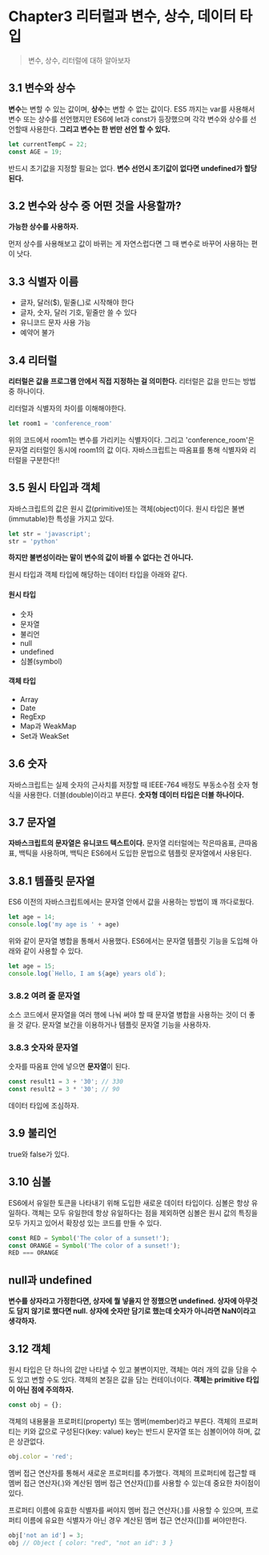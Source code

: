 # Chapter3 리터럴과 변수, 상수, 데이터 타입

> 변수, 상수, 리터럴에 대하 알아보자

## 3.1 변수와 상수

**변수**는 변할 수 있는 값이며, **상수**는 변할 수 없는 값이다. ES5 까지는 var를 사용해서 변수 또는 상수를 선언했지만 ES6에 let과 const가 등장했으며 각각 변수와 상수를 선언할때 사용한다. **그리고 변수는 한 번만 선언 할 수 있다.**

~~~javascript
let currentTempC = 22;
const AGE = 19;
~~~

반드시 초기값을 지정할 필요는 없다. **변수 선언시 초기값이 없다면 undefined가 할당된다.**

## 3.2 변수와 상수 중 어떤 것을 사용할까?

**가능한 상수를 사용하자.**

먼저 상수를 사용해보고 값이 바뀌는 게 자연스럽다면 그 때 변수로 바꾸어 사용하는 편이 낫다.

## 3.3 식별자 이름

* 글자, 달러(\$), 밑줄(\_\)로 시작해야 한다
* 글자, 숫자, 달러 기호, 밑줄만 쓸 수 있다
* 유니코드 문자 사용 가능
* 예약어 불가

## 3.4 리터럴

**리터럴은 값을 프로그램 안에서 직접 지정하는 걸 의미한다.** 리터럴은 값을 만드는 방법 중 하나이다.

리터럴과 식별자의 차이를 이해해야한다.

~~~javascript
let room1 = 'conference_room'
~~~

위의 코드에서 room1는 변수를 가리키는 식별자이다. 그리고 'conference_room'은 문자열 리터럴인 동시에 room1의 값 이다. 자바스크립트는 따옴표를 통해 식별자와 리터럴을 구분한다!!

## 3.5 원시 타입과 객체

자바스크립트의 값은 원시 값(primitive)또는 객체(object)이다. 원시 타입은 불변(immutable)한 특성을 가지고 있다.

~~~javascript
let str = 'javascript';
str = 'python'
~~~

**하지만 불변성이라는 말이 변수의 값이 바뀔 수 없다는 건 아니다.**

원시 타입과 객체 타입에 해당하는 데이터 타입을 아래와 같다.

#### 원시 타입

* 숫자
* 문자열
* 불리언
* null
* undefined
* 심볼(symbol)

#### 객체 타입

* Array
* Date
* RegExp
* Map과 WeakMap
* Set과 WeakSet

## 3.6 숫자

자바스크립트는 실제 숫자의 근사치를 저장할 때 IEEE-764 배정도 부동소수점 숫자 형식을 사용한다. 더블(double)이라고 부른다. **숫자형 데이터 타입은 더블 하나이다.**

## 3.7 문자열

**자바스크립트의 문자열은 유니코드 텍스트이다.** 문자열 리터럴에는 작은따옴표, 큰따옴표, 백틱을 사용하며, 백틱은 ES6에서 도입한 문법으로 템플릿 문자열에서 사용된다.

## 3.8.1 템플릿 문자열

ES6 이전의 자바스크립트에서는 문자열 안에서 값을 사용하는 방법이 꽤 까다로웠다. 

~~~javascript
let age = 14;
console.log('my age is ' + age)
~~~

위와 같이 문자열 병합을 통해서 사용했다. ES6에서는 문자열 템플릿 기능을 도입해 아래와 같이 사용할 수 있다.

~~~javascript
let age = 15;
console.log(`Hello, I am ${age} years old`);
~~~

### 3.8.2 여려 줄 문자열

소스 코드에서 문자열을 여러 행에 나눠 써야 할 때 문자열 병합을 사용하는 것이 더 좋을 것 같다. 문자열 보간을 이용하거나 템플릿 문자열 기능을 사용하자.

### 3.8.3 숫자와 문자열

숫자를 따옴표 안에 넣으면 **문자열**이 된다. 

~~~javascript
const result1 = 3 + '30'; // 330
const result2 = 3 * '30'; // 90
~~~

데이터 타입에 조심하자.

## 3.9 불리언

true와 false가 있다. 

## 3.10 심볼

ES6에서 유일한 토큰을 나타내기 위해 도입한 새로운 데이터 타입이다. 심볼은 항상 유일하다. 객체는 모두 유일한데 항상 유일하다는 점을 제외하면 심볼은 원시 값의 특징을 모두 가지고 있어서 확장성 있는 코드를 만들 수 있다. 

~~~javascript
const RED = Symbol('The color of a sunset!');
const ORANGE = Symbol('The color of a sunset!');
RED === ORANGE
~~~

## null과 undefined

**변수를 상자라고 가정한다면, 상자에 뭘 넣을지 안 정했으면 undefined. 상자에 아무것도 담지 않기로 했다면 null. 상자에 숫자만 담기로 했는데 숫자가 아니라면 NaN이라고 생각하자.**

## 3.12 객체

원시 타입은 단 하나의 값만 나타낼 수 있고 불변이지만, 객체는 여러 개의 값을 담을 수도 있고 변할 수도 있다. 객체의 본질은 값을 담는 컨테이너이다. **객체는 primitive 타입이 아닌 점에 주의하자.**

~~~javascript
const obj = {};
~~~

객체의 내용물을 프로퍼티(property) 또는 멤버(member)라고 부른다. 객체의 프로퍼티는 키와 값으로 구성된다(key: value) key는 반드시 문자열 또는 심볼이어야 하며, 값은 상관없다.

~~~javascript
obj.color = 'red';
~~~

멤버 접근 연산자를 통해서 새로운 프로퍼티를 추가했다. 객체의 프로퍼티에 접근할 때 멤버 접근 연산자(.)와 계산된 멤버 접근 연산자([])를 사용할 수 있는데 중요한 차이점이 있다.

프로퍼티 이름에 유효한 식별자를 써야지 멤버 접근 연산자(.)를 사용할 수 있으며, 프로퍼티 이름에 유요한 식별자가 아닌 경우 계산된 멤버 접근 연산자([])를 써야만한다.

~~~javascript
obj['not an id'] = 3;
obj // Object { color: "red", "not an id": 3 }
~~~